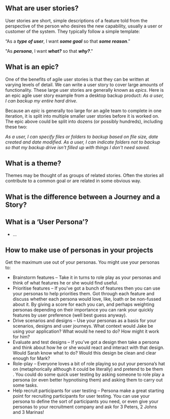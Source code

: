 ## What are user stories?

User stories are short, simple descriptions of a feature told from the perspective of the person who desires the new capability, usually a user or customer of the system. They typically follow a simple template:

“As a **_type of user_**, I want **_some goal_** so that **_some reason_**.”

"As **_persona_**, I want **_what?_** so that **_why?_**."

## What is an epic?

One of the benefits of agile user stories is that they can be written at varying levels of detail. We can write a user story to cover large amounts of functionality. These large user stories are generally known as *epics*. Here is an epic agile user story example from a desktop backup product:
_As a user, I can backup my entire hard drive._

Because an *epic* is generally too large for an agile team to complete in one iteration, it is split into multiple smaller user stories before it is worked on. The epic above could be split into dozens (or possibly hundreds), including these two:

_As a user, I can specify files or folders to backup based on file size, date created and date modified._
_As a user, I can indicate folders not to backup so that my backup drive isn't filled up with things I don't need saved._

## What is a theme?

Themes may be thought of as groups of related stories. Often the stories all contribute to a common goal or are related in some obvious way.


## What is the difference between a Journey and a Story?

## What is a ‘User Persona’?

- ...

## How to make use of personas in your projects

Get the maximum use out of your personas. You might use your personas to:

- Brainstorm features – Take it in turns to role play as your personas and think of what features he or she would find useful.
- Prioritise features – If you’ve got a bunch of features then you can use your personas to help priorities them. Got through each feature and discuss whether each persona would love, like, loath or be non-fussed about it. By giving a score for each you can, and perhaps weighting personas depending on their importance you can rank your quickly features by user preference (well best guess anyway).
- Drive scenarios and designs – Use your personas as a basis for your scenarios, designs and user journeys. What context would Jake be using your application? What would he need to do? How might it work for him?
- Evaluate and test designs – If you’ve got a design then take a persona and think about how he or she would react and interact with that design. Would Sarah know what to do? Would this design be clean and clear enough for Mark?
- Role-play – Everyone loves a bit of role playing so put your persona’s hat on (metaphorically although it could be literally) and pretend to be them . You could do some quick user testing by asking someone to role play a persona (or even better hypnotising them) and asking them to carry out some tasks.
- Help recruit participants for user testing – Persona make a great starting point for recruiting participants for user testing. You can use your persona to define the sort of participants you need, or even give your personas to your recruitment company and ask for 3 Peters, 2 Johns and 3 Marinas!
